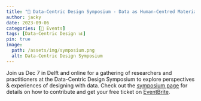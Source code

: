 ```yaml
---
title: "📅 Data-Centric Design Symposium - Data as Human-Centred Material"
author: jacky
date: 2023-09-06
categories: [📅 Events]
tags: [Data-Centric Design 📊]
pin: true
image:
  path: /assets/img/symposium.png
  alt: Data-Centric Design Symposium
---
```


Join us Dec 7 in Delft and online for a gathering of researchers and practitioners at the Data-Centric Design Symposium to explore perspectives & experiences of designing with data. Check out the [symposium page](https://datacentricdesign.org/symposium) for details on how to contribute and get your free ticket on [EventBrite](https://www.eventbrite.com/e/data-centric-design-symposium-tickets-694277642117).
